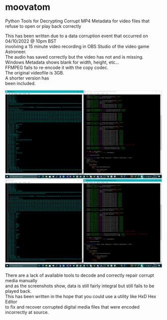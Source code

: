 # moovatom
Python Tools for Decrypting Corrupt MP4 Metadata for video files that refuse to open or play back correctly

This has been written due to a data corruption event that occurred on 04/10/2022 @ 10pm BST \
involving a 15 minute video recording in OBS Studio of the video game Astroneer. \
The audio has saved correctly but the video has not and is missing. \
Windows Metadata shows blank for width, height, etc... \
FFMPEG fails to re-encode it with the copy codec. \
The original videofile is 3GB. \
A shorter version has \
been included.

![screenshot](/screenshot.png)
![screenshot](/screenshot2.png)

There are a lack of available tools to decode and correctly repair corrupt media manually \
and as the screenshots show, data is still fairly integral but still fails to be played back. \
This has been written in the hope that you could use a utility like HxD Hex Editor \
to fix and recover corrupted digital media files that were encoded incorrectly at source.
